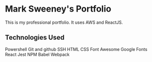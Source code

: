 # Mark Sweeney's Portfolio
This is my professional portfolio. It uses AWS and ReactJS.

## Technologies Used

Powershell
Git and github
SSH 
HTML
CSS
Font Awesome
Google Fonts
React
Jest
NPM
Babel
Webpack

